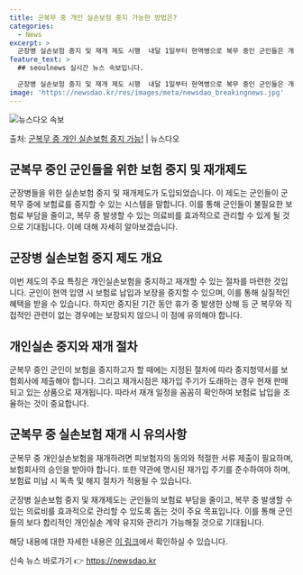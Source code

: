```yaml
---
title: 군복무 중 개인 실손보험 중지 가능한 방법은?
categories:
  - News
excerpt: >
  군장병 실손보험 중지 및 재개 제도 시행  내달 1일부터 현역병으로 복무 중인 군인들은 개인실손보험을 중단할…
feature_text: >
  ## seoulnews 실시간 뉴스 속보입니다.

  군장병 실손보험 중지 및 재개 제도 시행  내달 1일부터 현역병으로 복무 중인 군인들은 개인실손보험을 중단할…
image: 'https://newsdao.kr/res/images/meta/newsdao_breakingnews.jpg'
---
```


![뉴스다오 속보](https://newsdao.kr/res/images/meta/newsdao_breakingnews.jpg)

<p>출처: <a href="https://newsdao.kr/4247" rel="dofollow">군복무 중 개인 실손보험 중지 가능!</a> | 뉴스다오</p>

## 군복무 중인 군인들을 위한 보험 중지 및 재개제도

군장병들을 위한 실손보험 중지 및 재개제도가 도입되었습니다. 이 제도는 군인들이 군복무 중에 보험료를 중지할 수 있는 시스템을 말합니다. 이를 통해 군인들이 불필요한 보험료 부담을 줄이고, 복무 중 발생할 수 있는 의료비를 효과적으로 관리할 수 있게 될 것으로 기대됩니다. 이에 대해 자세히 알아보겠습니다.

## 군장병 실손보험 중지 제도 개요

이번 제도의 주요 특징은 개인실손보험을 중지하고 재개할 수 있는 절차를 마련한 것입니다. 군인이 현역 입영 시 보험료 납입과 보장을 중지할 수 있으며, 이를 통해 실질적인 혜택을 받을 수 있습니다. 하지만 중지된 기간 동안 휴가 중 발생한 상해 등 군 복무와 직접적인 관련이 없는 경우에는 보장되지 않으니 이 점에 유의해야 합니다.

## 개인실손 중지와 재개 절차

군복무 중인 군인이 보험을 중지하고자 할 때에는 지정된 절차에 따라 중지청약서를 보험회사에 제출해야 합니다. 그리고 재개시점은 재가입 주기가 도래하는 경우 현재 판매되고 있는 상품으로 재개됩니다. 따라서 재개 일정을 꼼꼼히 확인하여 보험료 납입을 조율하는 것이 중요합니다.

## 군복무 중 실손보험 재개 시 유의사항

군복무 중 개인실손보험을 재개하려면 피보험자의 동의와 적절한 서류 제출이 필요하며, 보험회사의 승인을 받아야 합니다. 또한 약관에 명시된 재가입 주기를 준수하여야 하며, 보험료 미납 시 독촉 및 해지 절차가 적용될 수 있습니다.

군장병 실손보험 중지 및 재개제도는 군인들의 보험료 부담을 줄이고, 복무 중 발생할 수 있는 의료비를 효과적으로 관리할 수 있도록 돕는 것이 주요 목표입니다. 이를 통해 군인들의 보다 합리적인 개인실손 계약 유지와 관리가 가능해질 것으로 기대됩니다.

해당 내용에 대한 자세한 내용은 [이 링크](https://newsdao.kr/4247)에서 확인하실 수 있습니다. 

신속 뉴스 바로가기 👉 <a href="https://newsdao.kr" rel="dofollow">https://newsdao.kr</a>


